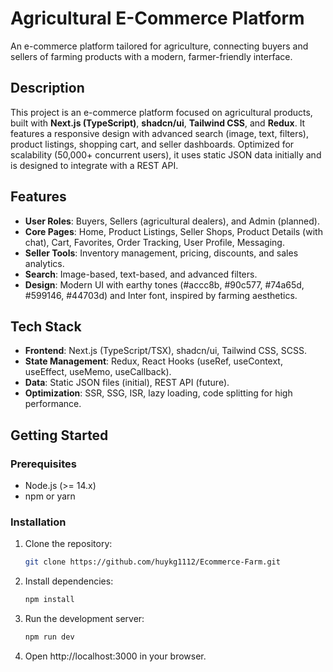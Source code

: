 # Agricultural E-Commerce Platform

An e-commerce platform tailored for agriculture, connecting buyers and sellers of farming products with a modern, farmer-friendly interface.

## Description

This project is an e-commerce platform focused on agricultural products, built with **Next.js (TypeScript)**, **shadcn/ui**, **Tailwind CSS**, and **Redux**. It features a responsive design with advanced search (image, text, filters), product listings, shopping cart, and seller dashboards. Optimized for scalability (50,000+ concurrent users), it uses static JSON data initially and is designed to integrate with a REST API.

## Features

- **User Roles**: Buyers, Sellers (agricultural dealers), and Admin (planned).
- **Core Pages**: Home, Product Listings, Seller Shops, Product Details (with chat), Cart, Favorites, Order Tracking, User Profile, Messaging.
- **Seller Tools**: Inventory management, pricing, discounts, and sales analytics.
- **Search**: Image-based, text-based, and advanced filters.
- **Design**: Modern UI with earthy tones (#accc8b, #90c577, #74a65d, #599146, #44703d) and Inter font, inspired by farming aesthetics.

## Tech Stack

- **Frontend**: Next.js (TypeScript/TSX), shadcn/ui, Tailwind CSS, SCSS.
- **State Management**: Redux, React Hooks (useRef, useContext, useEffect, useMemo, useCallback).
- **Data**: Static JSON files (initial), REST API (future).
- **Optimization**: SSR, SSG, ISR, lazy loading, code splitting for high performance.

## Getting Started

### Prerequisites
- Node.js (>= 14.x)
- npm or yarn

### Installation
1. Clone the repository:
   ```bash
   git clone https://github.com/huykg1112/Ecommerce-Farm.git

2. Install dependencies:
   ```bash
   npm install
   
3. Run the development server:
   ```bash
   npm run dev
4. Open http://localhost:3000 in your browser.
